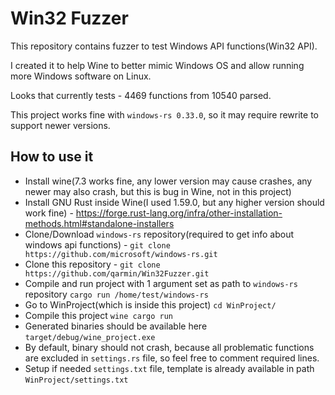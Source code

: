 # Win32 Fuzzer

This repository contains fuzzer to test Windows API functions(Win32 API).

I created it to help Wine to better mimic Windows OS and allow running more Windows software on Linux. 

Looks that currently tests - 4469 functions from 10540 parsed.

This project works fine with `windows-rs 0.33.0`, so it may require rewrite to support newer versions.

## How to use it
- Install wine(7.3 works fine, any lower version may cause crashes, any newer may also crash, but this is bug in Wine, not in this project)
- Install GNU Rust inside Wine(I used 1.59.0, but any higher version should work fine) - https://forge.rust-lang.org/infra/other-installation-methods.html#standalone-installers
- Clone/Download `windows-rs` repository(required to get info about windows api functions) - `git clone https://github.com/microsoft/windows-rs.git`
- Clone this repository - `git clone https://github.com/qarmin/Win32Fuzzer.git`
- Compile and run project with 1 argument set as path to `windows-rs` repository `cargo run /home/test/windows-rs`
- Go to WinProject(which is inside this project) `cd WinProject/`
- Compile this project `wine cargo run`
- Generated binaries should be available here `target/debug/wine_project.exe`
- By default, binary should not crash, because all problematic functions are excluded in `settings.rs` file, so feel free to comment required lines.
- Setup if needed `settings.txt` file, template is already available in path `WinProject/settings.txt`